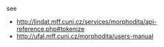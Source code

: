 see
- http://lindat.mff.cuni.cz/services/morphodita/api-reference.php#tokenize
- http://ufal.mff.cuni.cz/morphodita/users-manual
